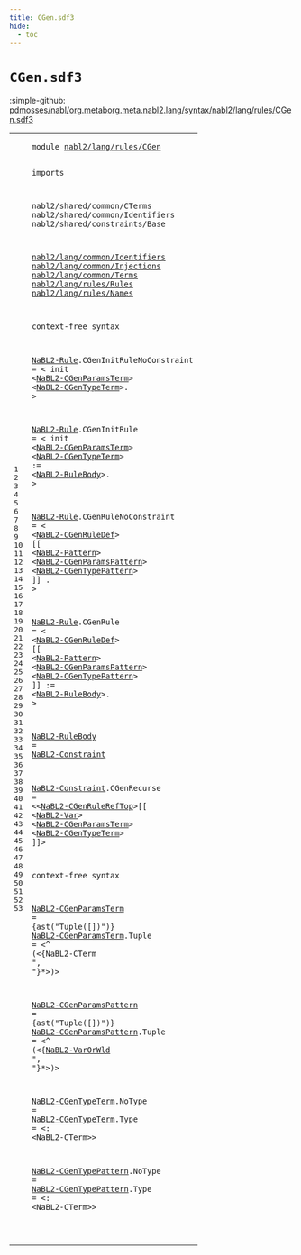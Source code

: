 ```yaml
---
title: CGen.sdf3
hide:
  - toc
---
```


# `CGen.sdf3`

:simple-github: [pdmosses/nabl/org.metaborg.meta.nabl2.lang/syntax/nabl2/lang/rules/CGen.sdf3]

[pdmosses/nabl/org.metaborg.meta.nabl2.lang/syntax/nabl2/lang/rules/CGen.sdf3]: https://github.com/pdmosses/nabl/blob/master/org.metaborg.meta.nabl2.lang/syntax/nabl2/lang/rules/CGen.sdf3 "The source file on GitHub"

<div class="sdf3"><table class="highlighttable"><tbody><tr><td class="linenos"><div class="linenodiv"><pre><span></span>1
2
3
4
5
6
7
8
9
10
11
12
13
14
15
16
17
18
19
20
21
22
23
24
25
26
27
28
29
30
31
32
33
34
35
36
37
38
39
40
41
42
43
44
45
46
47
48
49
50
51
52
53
</pre></div></td>
<td class="code"><pre><code><span class="keyword">module</span> <a href="../../signatures/CGen.sdf3#nabl2/lang/rules/CGen_99_120" id="nabl2/lang/rules/CGen_7_28" title="Referenced at ../../signatures/CGen.sdf3 line 7">nabl2/lang/rules/CGen</a>

<span class="keyword">imports</span>
 
  <span title="External reference">nabl2/shared/common/CTerms</span>
  <span title="External reference">nabl2/shared/common/Identifiers</span>
  <span title="External reference">nabl2/shared/constraints/Base</span>

  <a href="../../common/Identifiers.sdf3#nabl2/lang/common/Identifiers_7_36" id="nabl2/lang/common/Identifiers_138_167" title="Defined at ../../common/Identifiers.sdf3 line 1">nabl2/lang/common/Identifiers</a>
  <a href="../../common/Injections.sdf3#nabl2/lang/common/Injections_7_35" id="nabl2/lang/common/Injections_170_198" title="Defined at ../../common/Injections.sdf3 line 1">nabl2/lang/common/Injections</a>
  <a href="../../common/Terms.sdf3#nabl2/lang/common/Terms_7_30" id="nabl2/lang/common/Terms_201_224" title="Defined at ../../common/Terms.sdf3 line 1">nabl2/lang/common/Terms</a>
  <a href="../Rules.sdf3#nabl2/lang/rules/Rules_7_29" id="nabl2/lang/rules/Rules_227_249" title="Defined at ../Rules.sdf3 line 1">nabl2/lang/rules/Rules</a>
  <a href="../Names.sdf3#nabl2/lang/rules/Names_7_29" id="nabl2/lang/rules/Names_252_274" title="Defined at ../Names.sdf3 line 1">nabl2/lang/rules/Names</a>


<span class="keyword">context-free syntax</span>

  <a href="../Rules.sdf3#NaBL2-Rule_210_220" id="NaBL2-Rule_300_310" title="Referenced at ../Rules.sdf3 line 17">NaBL2-Rule</a>.<span class="cons_Constructor"><span id="CGenInitRuleNoConstraint_311_335" title="Not referenced locally, nor via imports">CGenInitRuleNoConstraint</span></span> = &lt;
    <span class="cons_String">init</span> &lt;<a href="#NaBL2-CGenParamsTerm_1000_1020" id="NaBL2-CGenParamsTerm_350_370" title="Defined at line 43, 44">NaBL2-CGenParamsTerm</a>&gt; &lt;<a href="#NaBL2-CGenTypeTerm_1294_1312" id="NaBL2-CGenTypeTerm_373_391" title="Defined at line 49, 50">NaBL2-CGenTypeTerm</a>&gt;<span class="cons_String">.</span>
  &gt;

  <a href="../Rules.sdf3#NaBL2-Rule_210_220" id="NaBL2-Rule_401_411" title="Referenced at ../Rules.sdf3 line 17">NaBL2-Rule</a>.<span class="cons_Constructor"><span id="CGenInitRule_412_424" title="Not referenced locally, nor via imports">CGenInitRule</span></span> = &lt;
    <span class="cons_String">init</span> &lt;<a href="#NaBL2-CGenParamsTerm_1000_1020" id="NaBL2-CGenParamsTerm_439_459" title="Defined at line 43, 44">NaBL2-CGenParamsTerm</a>&gt; &lt;<a href="#NaBL2-CGenTypeTerm_1294_1312" id="NaBL2-CGenTypeTerm_462_480" title="Defined at line 49, 50">NaBL2-CGenTypeTerm</a>&gt; <span class="cons_String">:=</span>
        &lt;<a href="#NaBL2-RuleBody_815_829" id="NaBL2-RuleBody_494_508" title="Defined at line 36">NaBL2-RuleBody</a>&gt;<span class="cons_String">.</span>
  &gt;

  <a href="../Rules.sdf3#NaBL2-Rule_210_220" id="NaBL2-Rule_518_528" title="Referenced at ../Rules.sdf3 line 17">NaBL2-Rule</a>.<span class="cons_Constructor"><span id="CGenRuleNoConstraint_529_549" title="Not referenced locally, nor via imports">CGenRuleNoConstraint</span></span> = &lt;
    &lt;<a href="../Names.sdf3#NaBL2-CGenRuleDef_164_181" id="NaBL2-CGenRuleDef_559_576" title="Defined at ../Names.sdf3 line 14, 15, 16, 17">NaBL2-CGenRuleDef</a>&gt; <span class="cons_String">[[</span> &lt;<a href="../../common/Terms.sdf3#NaBL2-Pattern_264_277" id="NaBL2-Pattern_582_595" title="Defined at ../../common/Terms.sdf3 line 19, 20, 21, 22, 23, 24, 25, 26">NaBL2-Pattern</a>&gt; &lt;<a href="#NaBL2-CGenParamsPattern_1144_1167" id="NaBL2-CGenParamsPattern_598_621" title="Defined at line 46, 47">NaBL2-CGenParamsPattern</a>&gt; &lt;<a href="#NaBL2-CGenTypePattern_1381_1402" id="NaBL2-CGenTypePattern_624_645" title="Defined at line 52, 53">NaBL2-CGenTypePattern</a>&gt; <span class="cons_String">]]</span> <span class="cons_String">.</span>
  &gt;

  <a href="../Rules.sdf3#NaBL2-Rule_210_220" id="NaBL2-Rule_659_669" title="Referenced at ../Rules.sdf3 line 17">NaBL2-Rule</a>.<span class="cons_Constructor"><span id="CGenRule_670_678" title="Not referenced locally, nor via imports">CGenRule</span></span> = &lt;
    &lt;<a href="../Names.sdf3#NaBL2-CGenRuleDef_164_181" id="NaBL2-CGenRuleDef_688_705" title="Defined at ../Names.sdf3 line 14, 15, 16, 17">NaBL2-CGenRuleDef</a>&gt; <span class="cons_String">[[</span> &lt;<a href="../../common/Terms.sdf3#NaBL2-Pattern_264_277" id="NaBL2-Pattern_711_724" title="Defined at ../../common/Terms.sdf3 line 19, 20, 21, 22, 23, 24, 25, 26">NaBL2-Pattern</a>&gt; &lt;<a href="#NaBL2-CGenParamsPattern_1144_1167" id="NaBL2-CGenParamsPattern_727_750" title="Defined at line 46, 47">NaBL2-CGenParamsPattern</a>&gt; &lt;<a href="#NaBL2-CGenTypePattern_1381_1402" id="NaBL2-CGenTypePattern_753_774" title="Defined at line 52, 53">NaBL2-CGenTypePattern</a>&gt; <span class="cons_String">]]</span> <span class="cons_String">:=</span>
        &lt;<a href="#NaBL2-RuleBody_815_829" id="NaBL2-RuleBody_791_805" title="Defined at line 36">NaBL2-RuleBody</a>&gt;<span class="cons_String">.</span>
  &gt;

  <a href="#NaBL2-RuleBody_791_805" id="NaBL2-RuleBody_815_829" title="Referenced at line 33">NaBL2-RuleBody</a>       = <a href="#NaBL2-Constraint_858_874" id="NaBL2-Constraint_838_854" title="Defined at line 38">NaBL2-Constraint</a>

  <a href="#NaBL2-Constraint_838_854" id="NaBL2-Constraint_858_874" title="Referenced at line 36">NaBL2-Constraint</a>.<span class="cons_Constructor"><span id="CGenRecurse_875_886" title="Not referenced locally, nor via imports">CGenRecurse</span></span> = &lt;&lt;<a href="../Names.sdf3#NaBL2-CGenRuleRefTop_403_423" id="NaBL2-CGenRuleRefTop_891_911" title="Defined at ../Names.sdf3 line 20, 21, 22">NaBL2-CGenRuleRefTop</a>&gt;<span class="cons_String">[[</span> &lt;<a href="../../common/Terms.sdf3#NaBL2-Var_146_155" id="NaBL2-Var_916_925" title="Defined at ../../common/Terms.sdf3 line 13">NaBL2-Var</a>&gt; &lt;<a href="#NaBL2-CGenParamsTerm_1000_1020" id="NaBL2-CGenParamsTerm_928_948" title="Defined at line 43, 44">NaBL2-CGenParamsTerm</a>&gt; &lt;<a href="#NaBL2-CGenTypeTerm_1294_1312" id="NaBL2-CGenTypeTerm_951_969" title="Defined at line 49, 50">NaBL2-CGenTypeTerm</a>&gt; <span class="cons_String">]]</span>&gt;


<span class="keyword">context-free syntax</span>

  <a href="#NaBL2-CGenParamsTerm_928_948" id="NaBL2-CGenParamsTerm_1000_1020" title="Referenced at line 38">NaBL2-CGenParamsTerm</a>          =                             {<span class="cons_Unquoted">ast</span>(<span class="cons_Quoted">"Tuple([])"</span>)}
  <a href="#NaBL2-CGenParamsTerm_928_948" id="NaBL2-CGenParamsTerm_1081_1101" title="Referenced at line 38">NaBL2-CGenParamsTerm</a>.<span class="cons_Constructor"><span id="Tuple_1102_1107" title="Not referenced locally, nor via imports">Tuple</span></span>    = &lt;<span class="cons_String">^</span> <span class="cons_String">(</span>&lt;{<span title="External reference">NaBL2-CTerm</span> <span class="cons_Lit">", "</span>}*&gt;<span class="cons_String">)</span>&gt;

  <a href="#NaBL2-CGenParamsPattern_727_750" id="NaBL2-CGenParamsPattern_1144_1167" title="Referenced at line 32">NaBL2-CGenParamsPattern</a>       =                                {<span class="cons_Unquoted">ast</span>(<span class="cons_Quoted">"Tuple([])"</span>)}
  <a href="#NaBL2-CGenParamsPattern_727_750" id="NaBL2-CGenParamsPattern_1228_1251" title="Referenced at line 32">NaBL2-CGenParamsPattern</a>.<span class="cons_Constructor"><span id="Tuple_1252_1257" title="Not referenced locally, nor via imports">Tuple</span></span> = &lt;<span class="cons_String">^</span> <span class="cons_String">(</span>&lt;{<a href="../../common/Terms.sdf3#NaBL2-VarOrWld_203_217" id="NaBL2-VarOrWld_1266_1280" title="Defined at ../../common/Terms.sdf3 line 16, 17">NaBL2-VarOrWld</a> <span class="cons_Lit">", "</span>}*&gt;<span class="cons_String">)</span>&gt;

  <a href="#NaBL2-CGenTypeTerm_951_969" id="NaBL2-CGenTypeTerm_1294_1312" title="Referenced at line 38">NaBL2-CGenTypeTerm</a>.<span class="cons_Constructor"><span id="NoType_1313_1319" title="Not referenced locally, nor via imports">NoType</span></span>     =
  <a href="#NaBL2-CGenTypeTerm_951_969" id="NaBL2-CGenTypeTerm_1328_1346" title="Referenced at line 38">NaBL2-CGenTypeTerm</a>.<span class="cons_Constructor"><span id="Type_1347_1351" title="Not referenced locally, nor via imports">Type</span></span>       = &lt;<span class="cons_String">:</span> &lt;<span title="External reference">NaBL2-CTerm</span>&gt;&gt;

  <a href="#NaBL2-CGenTypePattern_753_774" id="NaBL2-CGenTypePattern_1381_1402" title="Referenced at line 32">NaBL2-CGenTypePattern</a>.<span class="cons_Constructor"><span id="NoType_1403_1409" title="Not referenced locally, nor via imports">NoType</span></span>  =
  <a href="#NaBL2-CGenTypePattern_753_774" id="NaBL2-CGenTypePattern_1415_1436" title="Referenced at line 32">NaBL2-CGenTypePattern</a>.<span class="cons_Constructor"><span id="Type_1437_1441" title="Not referenced locally, nor via imports">Type</span></span>    = &lt;<span class="cons_String">:</span> &lt;<span title="External reference">NaBL2-CTerm</span>&gt;&gt;


</code></pre></td></tr></tbody></table></div>